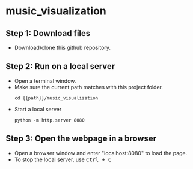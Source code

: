 # music_visualization

## Step 1: Download files
* Download/clone this github repository.


## Step 2: Run on a local server
* Open a terminal window.
* Make sure the current path matches with this project folder.
  ```
  cd {{path}}/music_visualization
  ```
* Start a local server
  ```
  python -m http.server 8080
  ```
  
## Step 3: Open the webpage in a browser
* Open a browser window and enter "localhost:8080" to load the page.
* To stop the local server, use <kbd>Ctrl<kbd> + <kbd>C<kbd>
